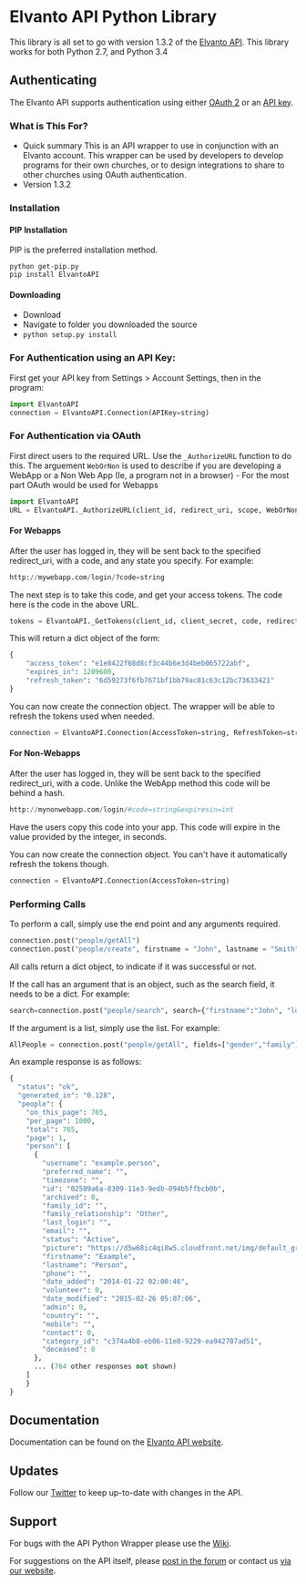 # Elvanto API Python Library

This library is all set to go with version 1.3.2 of the <a href="https://www.elvanto.com/api/" target="_blank">Elvanto API</a>.
This library works for both Python 2.7, and Python 3.4

## Authenticating

The Elvanto API supports authentication using either <a href="https://www.elvanto.com/api/getting-started/#oauth" target="_blank">OAuth 2</a> or an <a href="https://www.elvanto.com/api/getting-started/#api_key" target="_blank">API key</a>.

### What is This For?

* Quick summary
This is an API wrapper to use in conjunction with an Elvanto account. This wrapper can be used by developers to develop programs for their own churches, or to design integrations to share to other churches using OAuth authentication.
* Version 1.3.2

### Installation

#### PIP Installation

PIP is the preferred installation method.

```
python get-pip.py
pip install ElvantoAPI
```

#### Downloading

* Download
* Navigate to folder you downloaded the source
* `python setup.py install`

### For Authentication using an API Key:

First get your API key from Settings > Account Settings, then in the program:

```python
import ElvantoAPI
connection = ElvantoAPI.Connection(APIKey=string)
```

### For Authentication via OAuth 

First direct users to the required URL.
Use the `_AuthorizeURL` function to do this. The arguement `WebOrNon` is used to describe if you are developing a 
WebApp or a Non Web App (Ie, a program not in a browser) - For the most part OAuth would be used for Webapps

```python
import ElvantoAPI
URL = ElvantoAPI._AuthorizeURL(client_id, redirect_uri, scope, WebOrNon)
```

#### For Webapps

After the user has logged in, they will be sent back to the specified redirect_uri, with a code, and any state you specify.
For example:

```python
http://mywebapp.com/login/?code=string
```

The next step is to take this code, and get your access tokens. The code here is the code in the above URL.

```python
tokens = ElvantoAPI._GetTokens(client_id, client_secret, code, redirect_uri)
```

This will return a dict object of the form:

```python
{
	"access_token": "e1e8422f68d8cf3c44b6e3d4beb065722abf",
	"expires_in": 1209600,
	"refresh_token": "6d59273f6fb7671bf1bb79ac81c63c12bc73633421"
}
```

You can now create the connection object. The wrapper will be able to refresh the tokens used when needed.

```python
connection = ElvantoAPI.Connection(AccessToken=string, RefreshToken=string)
```

#### For Non-Webapps

After the user has logged in, they will be sent back to the specified redirect_uri, with a code. Unlike the WebApp method
this code will be behind a hash.

```python
http://mynonwebapp.com/login/#code=string&expiresin=int
```

Have the users copy this code into your app. This code will expire in the value provided by the integer, in seconds. 

You can now create the connection object. You can't have it automatically refresh the tokens though.

```python
connection = ElvantoAPI.Connection(AccessToken=string)
```

### Performing Calls

To perform a call, simply use the end point and any arguments required.

```python
connection.post("people/getAll")
connection.post("people/create", firstname = "John", lastname = "Smith")
```

All calls return a dict object, to indicate if it was successful or not.

If the call has an argument that is an object, such as the search field, it needs to be a dict. For example:

```python
search=connection.post("people/search", search={"firstname":"John", "locations":"Nashville"})
```

If the argument is a list, simply use the list. For example:

```python
AllPeople = connection.post("people/getAll", fields=["gender","family"])
```

An example response is as follows:

```python
{
  "status": "ok", 
  "generated_in": "0.128", 
  "people": {
    "on_this_page": 765, 
    "per_page": 1000, 
    "total": 765, 
    "page": 1, 
    "person": [
      {                
        "username": "example.person", 
        "preferred_name": "", 
        "timezone": "", 
        "id": "02509a6a-8309-11e3-9edb-094b5ffbcb0b", 
        "archived": 0, 
        "family_id": "", 
        "family_relationship": "Other", 
        "last_login": "", 
        "email": "", 
        "status": "Active", 
        "picture": "https://d5w68ic4qi8w5.cloudfront.net/img/default_gravatar.png", 
        "firstname": "Example", 
        "lastname": "Person", 
        "phone": "", 
        "date_added": "2014-01-22 02:00:46", 
        "volunteer": 0, 
        "date_modified": "2015-02-26 05:07:06", 
        "admin": 0, 
        "country": "", 
        "mobile": "", 
        "contact": 0, 
        "category_id": "c374a4b8-eb06-11e0-9229-ea942707ad51", 
        "deceased": 0
      },
      ... (764 other responses not shown)
    ]
	}
}
```

## Documentation

Documentation can be found on the <a href="https://www.elvanto.com/api/" target="_blank">Elvanto API website</a>.

## Updates

Follow our <a href="http://twitter.com/ElvantoAPI" target="_blank">Twitter</a> to keep up-to-date with changes in the API.

## Support

For bugs with the API Python Wrapper please use the <a href="https://github.com/elvanto/api-py/wiki">Wiki</a>.

For suggestions on the API itself, please <a href="http://support.elvanto.com/support/discussions/forums/1000123316" target="_blank">post in the forum</a> or contact us <a href="http://support.elvanto.com/support/tickets/new/" target="_blank">via our website</a>.